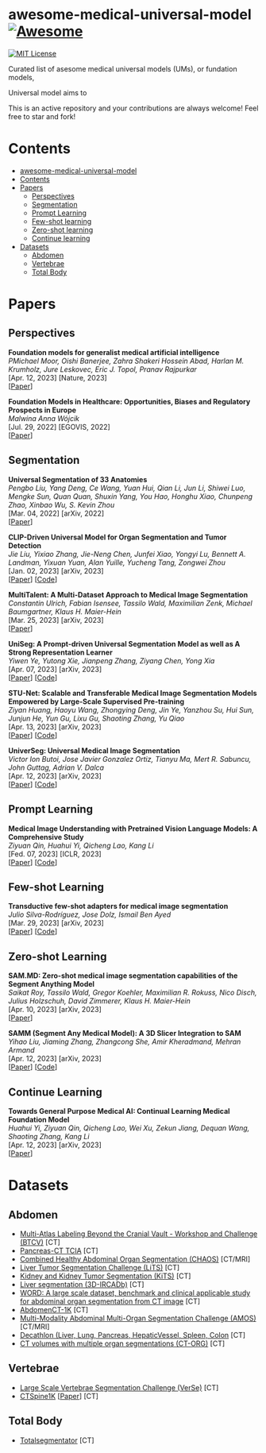 # awesome-medical-universal-model [![Awesome](https://awesome.re/badge.svg)](https://awesome.re)

[![MIT License](https://img.shields.io/badge/license-MIT-green.svg)](https://opensource.org/licenses/MIT) 

Curated list of asesome medical universal models (UMs), or fundation models, 


Universal model aims to 


This is an active repository and your contributions are always welcome! Feel free to star and fork!

# Contents
- [awesome-medical-universal-model](#awesome-medical-universal-model)
- [Contents](#contents)
- [Papers](#papers)
  - [Perspectives](#perspectives)
  - [Segmentation](#segmentation)
  - [Prompt Learning](#prompt-learning)
  - [Few-shot learning](#few-shot-learning)
  - [Zero-shot learning](#zero-shot-learning)
  - [Continue learning](#continue-learning)
- [Datasets](#datasets)
  - [Abdomen](#abdomen)
  - [Vertebrae](#vertebrae)
  - [Total Body](#total-body)


# Papers

## Perspectives

**Foundation models for generalist medical artificial intelligence** \
*PMichael Moor, Oishi Banerjee, Zahra Shakeri Hossein Abad, Harlan M. Krumholz, Jure Leskovec, Eric J. Topol, Pranav Rajpurkar* \
[Apr. 12, 2023] [Nature, 2023] \
[[Paper](https://www.nature.com/articles/s41586-023-05881-4)] 

**Foundation Models in Healthcare: Opportunities, Biases and Regulatory Prospects in Europe** \
*Malwina Anna Wójcik* \
[Jul. 29, 2022] [EGOVIS, 2022] \
[[Paper](https://link.springer.com/chapter/10.1007/978-3-031-12673-4_3#Sec7)] 

## Segmentation

**Universal Segmentation of 33 Anatomies** \
*Pengbo Liu, Yang Deng, Ce Wang, Yuan Hui, Qian Li, Jun Li, Shiwei Luo, Mengke Sun, Quan Quan, Shuxin Yang, You Hao, Honghu Xiao, Chunpeng Zhao, Xinbao Wu, S. Kevin Zhou* \
[Mar. 04, 2022] [arXiv, 2022] \
[[Paper](https://arxiv.org/abs/2203.02098)]

**CLIP-Driven Universal Model for Organ Segmentation and Tumor Detection** \
*Jie Liu, Yixiao Zhang, Jie-Neng Chen, Junfei Xiao, Yongyi Lu, Bennett A. Landman, Yixuan Yuan, Alan Yuille, Yucheng Tang, Zongwei Zhou* \
[Jan. 02, 2023] [arXiv, 2023] \
[[Paper](https://arxiv.org/abs/2301.00785)] [[Code](https://github.com/ljwztc/CLIP-Driven-Universal-Model)]

**MultiTalent: A Multi-Dataset Approach to Medical Image Segmentation** \
*Constantin Ulrich, Fabian Isensee, Tassilo Wald, Maximilian Zenk, Michael Baumgartner, Klaus H. Maier-Hein* \
[Mar. 25, 2023] [arXiv, 2023] \
[[Paper](https://arxiv.org/abs/2303.14444)]

**UniSeg: A Prompt-driven Universal Segmentation Model as well as A Strong Representation Learner** \
*Yiwen Ye, Yutong Xie, Jianpeng Zhang, Ziyang Chen, Yong Xia* \
[Apr. 07, 2023] [arXiv, 2023] \
[[Paper](https://arxiv.org/abs/2304.03493)] [[Code](https://github.com/yeerwen/UniSeg)]

**STU-Net: Scalable and Transferable Medical Image Segmentation Models Empowered by Large-Scale Supervised Pre-training** \
*Ziyan Huang, Haoyu Wang, Zhongying Deng, Jin Ye, Yanzhou Su, Hui Sun, Junjun He, Yun Gu, Lixu Gu, Shaoting Zhang, Yu Qiao* \
[Apr. 13, 2023] [arXiv, 2023] \
[[Paper](https://arxiv.org/abs/2304.06716)] [[Code](https://github.com/Ziyan-Huang/STU-Net)]

**UniverSeg: Universal Medical Image Segmentation** \
*Victor Ion Butoi, Jose Javier Gonzalez Ortiz, Tianyu Ma, Mert R. Sabuncu, John Guttag, Adrian V. Dalca* \
[Apr. 12, 2023] [arXiv, 2023] \
[[Paper](https://arxiv.org/abs/2304.06131)] [[Code](https://github.com/JJGO/UniverSeg)]

## Prompt Learning

**Medical Image Understanding with Pretrained Vision Language Models: A Comprehensive Study** \
*Ziyuan Qin, Huahui Yi, Qicheng Lao, Kang Li* \
[Fed. 07, 2023] [ICLR, 2023] \
[[Paper](https://arxiv.org/abs/2209.15517)] [[Code](https://github.com/MembrLab/MIU-VL)]

## Few-shot Learning

**Transductive few-shot adapters for medical image segmentation** \
*Julio Silva-Rodríguez, Jose Dolz, Ismail Ben Ayed* \
[Mar. 29, 2023] [arXiv, 2023] \
[[Paper](https://arxiv.org/abs/2304.03493)] [[Code](https://github.com/jusiro/fewshot-finetuning)]

## Zero-shot Learning

**SAM.MD: Zero-shot medical image segmentation capabilities of the Segment Anything Model** \
*Saikat Roy, Tassilo Wald, Gregor Koehler, Maximilian R. Rokuss, Nico Disch, Julius Holzschuh, David Zimmerer, Klaus H. Maier-Hein* \
[Apr. 10, 2023] [arXiv, 2023] \
[[Paper](https://arxiv.org/abs/2304.05396)]

**SAMM (Segment Any Medical Model): A 3D Slicer Integration to SAM** \
*Yihao Liu, Jiaming Zhang, Zhangcong She, Amir Kheradmand, Mehran Armand* \
[Apr. 12, 2023] [arXiv, 2023] \
[[Paper](https://arxiv.org/abs/2304.05622)] [[Code](https://github.com/bingogome/samm)]

## Continue Learning

**Towards General Purpose Medical AI: Continual Learning Medical Foundation Model** \
*Huahui Yi, Ziyuan Qin, Qicheng Lao, Wei Xu, Zekun Jiang, Dequan Wang, Shaoting Zhang, Kang Li* \
[Apr. 12, 2023] [arXiv, 2023] \
[[Paper](https://arxiv.org/abs/2303.06580)]


# Datasets
## Abdomen
 - [Multi-Atlas Labeling Beyond the Cranial Vault - Workshop and Challenge (BTCV)](https://www.synapse.org/#!Synapse:syn3193805/wiki/217789) [CT]
 - [Pancreas-CT TCIA](https://wiki.cancerimagingarchive.net/display/Public/Pancreas-CT) [CT]
 - [Combined Healthy Abdominal Organ Segmentation (CHAOS)](https://chaos.grand-challenge.org/Combined_Healthy_Abdominal_Organ_Segmentation/) [CT/MRI]
 - [Liver Tumor Segmentation Challenge (LiTS)](https://competitions.codalab.org/competitions/17094#learn_the_details) [CT]
 - [Kidney and Kidney Tumor Segmentation (KiTS)](https://kits21.kits-challenge.org/participate#download-block) [CT]
 - [Liver segmentation (3D-IRCADb)](https://www.ircad.fr/research/data-sets/liver-segmentation-3d-ircadb-01/) [CT]
 - [WORD: A large scale dataset, benchmark and clinical applicable study for abdominal organ segmentation from CT image](https://github.com/HiLab-git/WORD) [CT]
 - [AbdomenCT-1K](https://github.com/JunMa11/AbdomenCT-1K) [CT]
 - [Multi-Modality Abdominal Multi-Organ Segmentation Challenge (AMOS)](https://amos22.grand-challenge.org) [CT/MRI]
 - [Decathlon (Liver, Lung, Pancreas, HepaticVessel, Spleen, Colon](https://drive.google.com/drive/folders/1HqEgzS8BV2c7xYNrZdEAnrHk7osJJ--2) [CT]
 - [CT volumes with multiple organ segmentations (CT-ORG)](https://wiki.cancerimagingarchive.net/pages/viewpage.action?pageId=61080890) [CT]
 

## Vertebrae
 - [Large Scale Vertebrae Segmentation Challenge (VerSe)](https://github.com/anjany/verse) [CT]
 - [CTSpine1K](https://github.com/MIRACLE-Center/CTSpine1K) [[Paper](https://arxiv.org/abs/2105.14711)] [CT]
 
## Total Body
 - [Totalsegmentator](https://zenodo.org/record/6802614) [CT]
 


